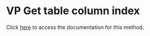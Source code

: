 <!---->
# VP Get table column index

Click [here](https://developer.4d.com/docs/20/ViewPro/method-list#vp-get-table-column-index) to access the documentation for this method.

